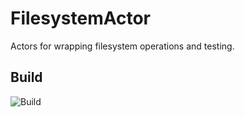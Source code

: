 # FilesystemActor

Actors for wrapping filesystem operations and testing.

## Build

![Build](https://chrisalexander.visualstudio.com/_apis/public/build/definitions/ab649d36-7278-4f8b-a471-90963e726dd7/21/badge)
